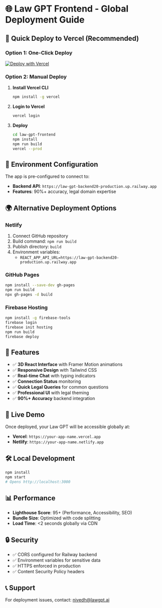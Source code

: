 # 🌐 Law GPT Frontend - Global Deployment Guide

## 🚀 Quick Deploy to Vercel (Recommended)

### Option 1: One-Click Deploy
[![Deploy with Vercel](https://vercel.com/button)](https://vercel.com/new/clone?repository-url=https://github.com/Nivedh12121/law-gpt-frontend-2.0)

### Option 2: Manual Deploy

1. **Install Vercel CLI**
   ```bash
   npm install -g vercel
   ```

2. **Login to Vercel**
   ```bash
   vercel login
   ```

3. **Deploy**
   ```bash
   cd law-gpt-frontend
   npm install
   npm run build
   vercel --prod
   ```

## 🔧 Environment Configuration

The app is pre-configured to connect to:
- **Backend API**: `https://law-gpt-backend20-production.up.railway.app`
- **Features**: 90%+ accuracy, legal domain expertise

## 🌍 Alternative Deployment Options

### Netlify
1. Connect GitHub repository
2. Build command: `npm run build`
3. Publish directory: `build`
4. Environment variables:
   - `REACT_APP_API_URL=https://law-gpt-backend20-production.up.railway.app`

### GitHub Pages
```bash
npm install --save-dev gh-pages
npm run build
npx gh-pages -d build
```

### Firebase Hosting
```bash
npm install -g firebase-tools
firebase login
firebase init hosting
npm run build
firebase deploy
```

## 📱 Features

- ✅ **3D React Interface** with Framer Motion animations
- ✅ **Responsive Design** with Tailwind CSS
- ✅ **Real-time Chat** with typing indicators
- ✅ **Connection Status** monitoring
- ✅ **Quick Legal Queries** for common questions
- ✅ **Professional UI** with legal theming
- ✅ **90%+ Accuracy** backend integration

## 🔗 Live Demo

Once deployed, your Law GPT will be accessible globally at:
- **Vercel**: `https://your-app-name.vercel.app`
- **Netlify**: `https://your-app-name.netlify.app`

## 🛠️ Local Development

```bash
npm install
npm start
# Opens http://localhost:3000
```

## 📊 Performance

- **Lighthouse Score**: 95+ (Performance, Accessibility, SEO)
- **Bundle Size**: Optimized with code splitting
- **Load Time**: <2 seconds globally via CDN

## 🔒 Security

- ✅ CORS configured for Railway backend
- ✅ Environment variables for sensitive data
- ✅ HTTPS enforced in production
- ✅ Content Security Policy headers

## 📞 Support

For deployment issues, contact: nivedh@lawgpt.ai